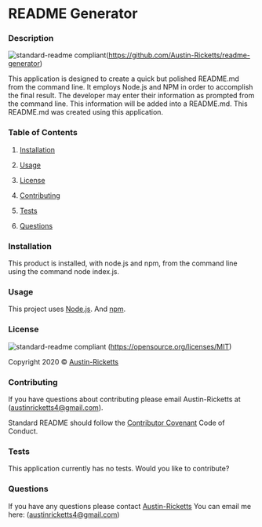 
# README Generator

### Description
![standard-readme compliant](https://img.shields.io/badge/Austin's-README%20Generator-lightgrey)(https://github.com/Austin-Ricketts/readme-generator)

This application is designed to create a quick but polished README.md from the command line. It employs Node.js and NPM in order to accomplish the final result. The developer may enter their information as prompted from the command line. This information will be added into a README.md. This README.md was created using this application.

### Table of Contents 

1. [Installation](#installation)

2. [Usage](#usage)

3. [License](#license)

4. [Contributing](#contributing)

5. [Tests](#tests)

6. [Questions](#questions)

### Installation

This product is installed, with node.js and npm, from the command line using the command node index.js.

### Usage

This project uses [Node.js](https://nodejs.org/en/).
And [npm](https://www.npmjs.com/).

### License

![standard-readme compliant](https://img.shields.io/badge/License-MIT-yellow.svg)
(https://opensource.org/licenses/MIT)

Copyright 2020 © [Austin-Ricketts](https://github.com/Austin-Ricketts/readme-generator)

### Contributing

If you have questions about contributing please email Austin-Ricketts at (austinricketts4@gmail.com).

Standard README should follow the [Contributor Covenant](https://www.contributor-covenant.org/version/1/3/0/code-of-conduct/) Code of Conduct.

### Tests

This application currently has no tests. Would you like to contribute?

### Questions

If you have any questions please contact [Austin-Ricketts](https://github.com/Austin-Ricketts)
You can email me here: (austinricketts4@gmail.com)

